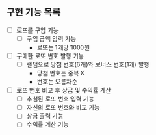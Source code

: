 ## 구현 기능 목록
- [ ] 로또를 구입 기능
  - [ ] 구입 급액 입력 기능
    - 로또는 1개당 1000원
- [ ] 구매한 로또 번호 발행 기능
    - [ ] 랜덤으로 당첨 번호(6개)와 보너스 번호(1개) 발행
      - 당첨 번호는 중복 X
      - 번호는 오름차순
- [ ] 로또 번호 비교 후 상금 및 수익률 계산 
  - [ ] 추첨된 로또 번호 입력 기능
  - [ ] 자신의 로또 번호와 비교 기능
  - [ ] 상금 출력 기능
  - [ ] 수익률 계산 기능
